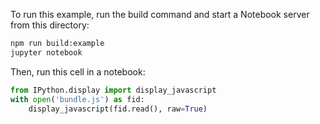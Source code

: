 
To run this example, run the build command and start a Notebook server from this directory:

```bash
npm run build:example
jupyter notebook
```

Then, run this cell in a notebook:

```python
from IPython.display import display_javascript
with open('bundle.js') as fid:
    display_javascript(fid.read(), raw=True)
```
